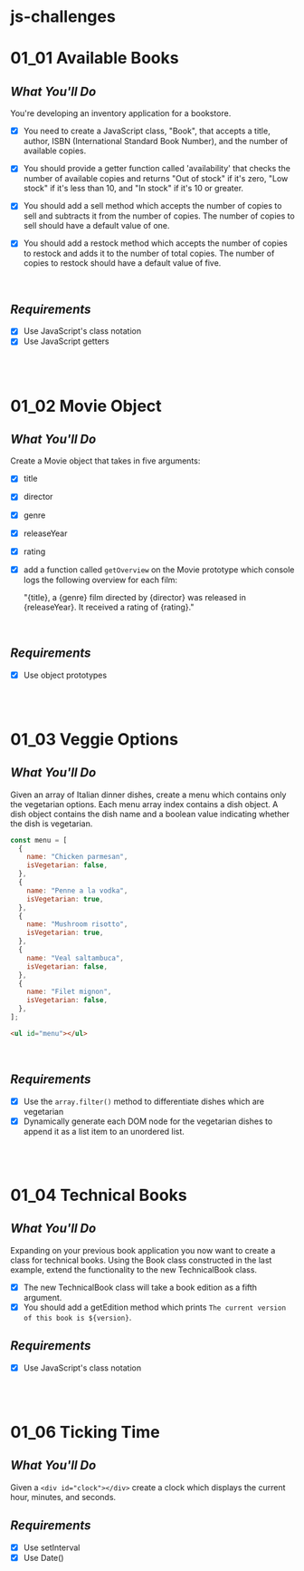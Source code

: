 # js-challenges

# **01_01 Available Books**

## _What You'll Do_

You're developing an inventory application for a bookstore.

- [x] You need to create a JavaScript class, "Book", that accepts a title, author, ISBN (International Standard Book Number), and the number of available copies.

- [x] You should provide a getter function called 'availability' that checks the number of available copies and returns "Out of stock" if it's zero, "Low stock" if it's less than 10, and "In stock" if it's 10 or greater.

- [x] You should add a sell method which accepts the number of copies to sell and subtracts it from the number of copies. The number of copies to sell should have a default value of one.

- [x] You should add a restock method which accepts the number of copies to restock and adds it to the number of total copies. The number of copies to restock should have a default value of five.

<br>

## _Requirements_

- [x] Use JavaScript's class notation
- [x] Use JavaScript getters

<br>
<br>

# **01_02 Movie Object**

## _What You'll Do_

Create a Movie object that takes in five arguments:

- [x] title
- [x] director
- [x] genre
- [x] releaseYear
- [x] rating

- [x] add a function called `getOverview` on the Movie prototype which console logs the following overview for each film:

  "{title}, a {genre} film directed by {director} was released in {releaseYear}. It received a rating of {rating}."

<br>

## _Requirements_

- [x] Use object prototypes

<br>
<br>

# **01_03 Veggie Options**

## _What You'll Do_

Given an array of Italian dinner dishes, create a menu which contains only the vegetarian options. Each menu array index contains a dish object. A dish object contains the dish name and a boolean value indicating whether the dish is vegetarian.

```js
const menu = [
  {
    name: "Chicken parmesan",
    isVegetarian: false,
  },
  {
    name: "Penne a la vodka",
    isVegetarian: true,
  },
  {
    name: "Mushroom risotto",
    isVegetarian: true,
  },
  {
    name: "Veal saltambuca",
    isVegetarian: false,
  },
  {
    name: "Filet mignon",
    isVegetarian: false,
  },
];
```

```html
<ul id="menu"></ul>
```

<br>

## _Requirements_

- [x] Use the `array.filter()` method to differentiate dishes which are vegetarian
- [x] Dynamically generate each DOM node for the vegetarian dishes to append it as a list item to an unordered list.

<br>
<br>

# **01_04 Technical Books**

## _What You'll Do_

Expanding on your previous book application you now want to create a class for technical books. Using the Book class constructed in the last example, extend the functionality to the new TechnicalBook class.

- [x] The new TechnicalBook class will take a book edition as a fifth argument.
- [x] You should add a getEdition method which prints `The current version of this book is ${version}`.

## _Requirements_

- [x] Use JavaScript's class notation

<br>
<br>

# **01_06 Ticking Time**

## _What You'll Do_

Given a `<div id="clock"></div>` create a clock which displays the current hour, minutes, and seconds.

## _Requirements_

- [x] Use setInterval
- [x] Use Date()

<br>
<br>
